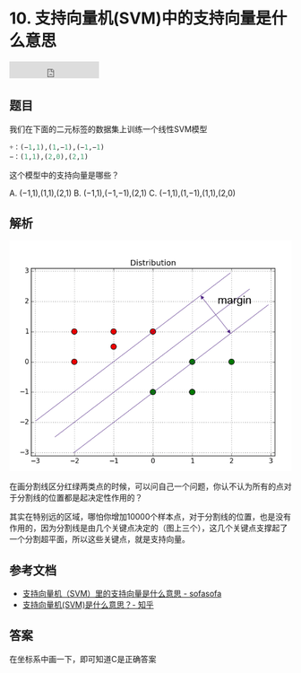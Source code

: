 # 10. 支持向量机(SVM)中的支持向量是什么意思

<iframe src="https://ghbtns.com/github-btn.html?user=geektutu&repo=interview-questions&type=star&count=true&size=large" frameborder="0" scrolling="0" width="160px" height="30px"></iframe>

## 题目

我们在下面的二元标签的数据集上训练一个线性SVM模型

```python
+：(−1,1),(1,−1),(−1,−1)
−：(1,1),(2,0),(2,1)
```

这个模型中的支持向量是哪些？

A. (−1,1),(1,1),(2,1)
B. (−1,1),(−1,−1),(2,1)
C. (−1,1),(1,−1),(1,1),(2,0)

## 解析

![示意图](./image/10.svm.png)

在画分割线区分红绿两类点的时候，可以问自己一个问题，你认不认为所有的点对于分割线的位置都是起决定性作用的？

其实在特别远的区域，哪怕你增加10000个样本点，对于分割线的位置，也是没有作用的，因为分割线是由几个关键点决定的（图上三个），这几个关键点支撑起了一个分割超平面，所以这些关键点，就是支持向量。

## 参考文档

- [支持向量机（SVM）里的支持向量是什么意思 - sofasofa](http://sofasofa.io/forum_main_post.php?postid=1000255)
- [支持向量机(SVM)是什么意思？- 知乎](https://www.zhihu.com/question/21094489)

## 答案

在坐标系中画一下，即可知道C是正确答案